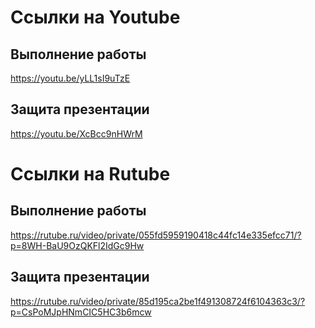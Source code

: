 # Ссылки на Youtube

## Выполнение работы
https://youtu.be/yLL1sI9uTzE

## Защита презентации 
https://youtu.be/XcBcc9nHWrM

# Ссылки на Rutube

## Выполнение работы
https://rutube.ru/video/private/055fd5959190418c44fc14e335efcc71/?p=8WH-BaU9OzQKFl2IdGc9Hw

## Защита презентации 
https://rutube.ru/video/private/85d195ca2be1f491308724f6104363c3/?p=CsPoMJpHNmCIC5HC3b6mcw
